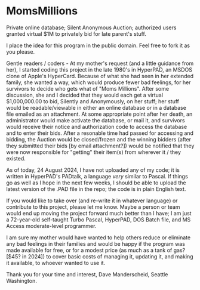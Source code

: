 # MomsMillions
Private online database; Silent Anonymous Auction; authorized users granted virtual $1M to privately bid for late parent's stuff.

I place the idea for this program in the public domain.  Feel free to fork it as you please.

Gentle readers / coders - At my mother's request (and a little guidance from her), I started coding this project in the late 1980's in HyperPAD, an MSDOS clone of Apple's HyperCard.  Because of what she had seen in her extended family, she wanted a way, which would produce fewer bad feelings, for her survivors to decide who gets what of "Moms Millions".  After some discussion, she and I decided that they would each get a virtual $1,000,000.00 to bid, Silently and Anonymously, on her stuff; her stuff would be readable/viewable in either an online database or in a database file emailed as an attachment.  At some appropriate point after her death, an administrator would make activate the database, or mail it, and survivors would receive their notice and authorization code to access the database and to enter their bids.  After a resonable time had passed for accessing and bidding, the Auction would be closed/frozen and the winning bidders (after they submitted their bids [by email attachment?]) would be notified that they were now responsible for "getting" their item(s) from wherever it / they existed.

As of today, 24 August 2024, I have not uploaded any of my code; it is written in HyperPAD's PADtalk, a language _very_ similar to Pascal.  If things go as well as I hope in the next few weeks, I should be able to upload the latest version of the .PAD file in the repo; the code is in plain English text.

If you would like to take over (and re-write it in whatever language) or contribute to this project, please let me know.  Maybe a person or team would end up moving the project forward much better than I have; I am just a 72-year-old self-taught Turbo Pascal, HyperPAD, DOS Batch file, and MS Access moderate-level programmer.

I am sure my mother would have wanted to help others reduce or eliminate any bad feelings in their families and would be happy if the program was made available for free, or for a modest price (as much as a tank of gas? [$45? in 2024]) to cover basic costs of managing it, updating it, and making it available, to whoever wanted to use it.

Thank you for your time and interest,
Dave Manderscheid, Seattle Washington.
